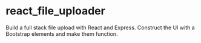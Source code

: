 ﻿# react_file_uploader
Build a full stack file upload with React and Express. Construct the UI with a Bootstrap elements and make them function.

